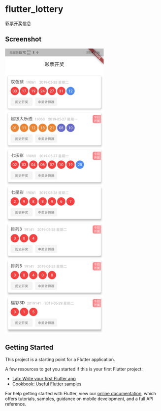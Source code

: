 # flutter_lottery

彩票开奖信息

## Screenshot
<!--![](screenshot/694C622BC12224B8B9DDF2152464294D.jpg)-->
<img src="screenshot/main.jpg" width="320" />

## Getting Started

This project is a starting point for a Flutter application.

A few resources to get you started if this is your first Flutter project:

- [Lab: Write your first Flutter app](https://flutter.dev/docs/get-started/codelab)
- [Cookbook: Useful Flutter samples](https://flutter.dev/docs/cookbook)

For help getting started with Flutter, view our 
[online documentation](https://flutter.dev/docs), which offers tutorials, 
samples, guidance on mobile development, and a full API reference.

